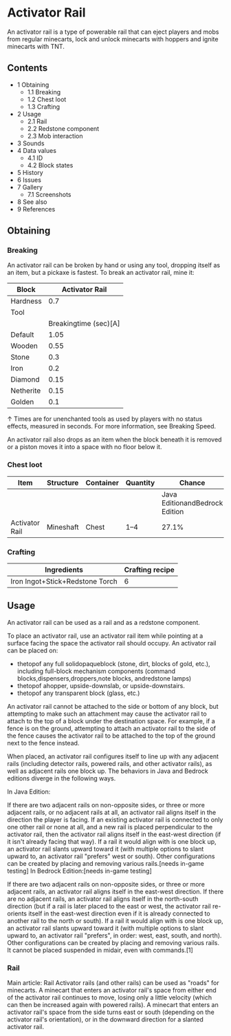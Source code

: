 # Activator Rail
An activator rail is a type of powerable rail that can eject players and mobs from regular minecarts, lock and unlock minecarts with hoppers and ignite minecarts with TNT.

## Contents
- 1 Obtaining
	- 1.1 Breaking
	- 1.2 Chest loot
	- 1.3 Crafting
- 2 Usage
	- 2.1 Rail
	- 2.2 Redstone component
	- 2.3 Mob interaction
- 3 Sounds
- 4 Data values
	- 4.1 ID
	- 4.2 Block states
- 5 History
- 6 Issues
- 7 Gallery
	- 7.1 Screenshots
- 8 See also
- 9 References

## Obtaining
### Breaking
An activator rail can be broken by hand or using any tool, dropping itself as an item, but a pickaxe is fastest. To break an activator rail, mine it:

| Block     | Activator Rail        |
|-----------|-----------------------|
| Hardness  | 0.7                   |
| Tool      |                       |
|           | Breakingtime (sec)[A] |
| Default   | 1.05                  |
| Wooden    | 0.55                  |
| Stone     | 0.3                   |
| Iron      | 0.2                   |
| Diamond   | 0.15                  |
| Netherite | 0.15                  |
| Golden    | 0.1                   |


↑ Times are for unenchanted tools as used by players with no status effects, measured in seconds. For more information, see Breaking Speed.


An activator rail also drops as an item when the block beneath it is removed or a piston moves it into a space with no floor below it.

### Chest loot
| Item           | Structure | Container | Quantity | Chance                         |
|----------------|-----------|-----------|----------|--------------------------------|
|                |           |           |          | Java EditionandBedrock Edition |
| Activator Rail | Mineshaft | Chest     | 1–4      | 27.1%                          |

### Crafting
| Ingredients                     | Crafting recipe |
|---------------------------------|-----------------|
| Iron Ingot+Stick+Redstone Torch | 6               |

## Usage
An activator rail can be used as a rail and as a redstone component.

To place an activator rail, use an activator rail item while pointing at a surface facing the space the activator rail should occupy. An activator rail can be placed on:

- thetopof any full solidopaqueblock (stone, dirt, blocks of gold, etc.), including full-block mechanism components (command blocks,dispensers,droppers,note blocks, andredstone lamps)
- thetopof ahopper, upside-downslab, or upside-downstairs.
- thetopof any transparent block (glass, etc.)

An activator rail cannot be attached to the side or bottom of any block, but attempting to make such an attachment may cause the activator rail to attach to the top of a block under the destination space. For example, if a fence is on the ground, attempting to attach an activator rail to the side of the fence causes the activator rail to be attached to the top of the ground next to the fence instead.

When placed, an activator rail configures itself to line up with any adjacent rails (including detector rails, powered rails, and other activator rails), as well as adjacent rails one block up. The behaviors in Java and Bedrock editions diverge in the following ways.

In Java Edition:

If there are two adjacent rails on non-opposite sides, or three or more adjacent rails, or no adjacent rails at all, an activator rail aligns itself in the direction the player is facing. If an existing activator rail is connected to only one other rail or none at all, and a new rail is placed perpendicular to the activator rail, then the activator rail aligns itself in the east-west direction (if it isn't already facing that way). If a rail it would align with is one block up, an activator rail slants upward toward it (with multiple options to slant upward to, an activator rail "prefers" west or south). Other configurations can be created by placing and removing various rails.[needs in-game testing]
In Bedrock Edition:[needs in-game testing]

If there are two adjacent rails on non-opposite sides, or three or more adjacent rails, an activator rail aligns itself in the east-west direction. If there are no adjacent rails, an activator rail aligns itself in the north-south direction (but if a rail is later placed to the east or west, the activator rail re-orients itself in the east-west direction even if it is already connected to another rail to the north or south). If a rail it would align with is one block up, an activator rail slants upward toward it (with multiple options to slant upward to, an activator rail "prefers", in order: west, east, south, and north). Other configurations can be created by placing and removing various rails.
It cannot be placed suspended in midair, even with commands.[1]

### Rail
Main article: Rail
Activator rails (and other rails) can be used as "roads" for minecarts. A minecart that enters an activator rail's space from either end of the activator rail continues to move, losing only a little velocity (which can then be increased again with powered rails). A minecart that enters an activator rail's space from the side turns east or south (depending on the activator rail's orientation), or in the downward direction for a slanted activator rail.

